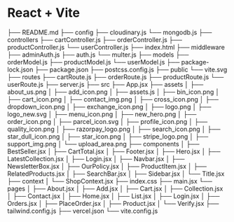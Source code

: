 # React + Vite

├── README.md
├── config
    ├── cloudinary.js
    └── mongodb.js
├── controllers
    ├── cartController.js
    ├── orderController.js
    ├── productController.js
    └── userController.js
├── index.html
├── middleware
    ├── adminAuth.js
    ├── auth.js
    └── multer.js
├── models
    ├── orderModel.js
    ├── productModel.js
    └── userModel.js
├── package-lock.json
├── package.json
├── postcss.config.js
├── public
    └── vite.svg
├── routes
    ├── cartRoute.js
    ├── orderRoute.js
    ├── productRoute.js
    └── userRoute.js
├── server.js
├── src
    ├── App.jsx
    ├── assets
    │   ├── about_us.png
    │   ├── add_icon.png
    │   ├── assets.js
    │   ├── bin_icon.png
    │   ├── cart_icon.png
    │   ├── contact_img.png
    │   ├── cross_icon.png
    │   ├── dropdown_icon.png
    │   ├── exchange_icon.png
    │   ├── logo.png
    │   ├── logo_new.svg
    │   ├── menu_icon.png
    │   ├── new_hero.png
    │   ├── order_icon.png
    │   ├── parcel_icon.svg
    │   ├── profile_icon.png
    │   ├── quality_icon.png
    │   ├── razorpay_logo.png
    │   ├── search_icon.png
    │   ├── star_dull_icon.png
    │   ├── star_icon.png
    │   ├── stripe_logo.png
    │   ├── support_img.png
    │   └── upload_area.png
    ├── components
    │   ├── BestSeller.jsx
    │   ├── CartTotal.jsx
    │   ├── Footer.jsx
    │   ├── Hero.jsx
    │   ├── LatestCollection.jsx
    │   ├── Login.jsx
    │   ├── Navbar.jsx
    │   ├── NewsletterBox.jsx
    │   ├── OurPolicy.jsx
    │   ├── ProductItem.jsx
    │   ├── RelatedProducts.jsx
    │   ├── SearchBar.jsx
    │   ├── Sidebar.jsx
    │   └── Title.jsx
    ├── context
    │   └── ShopContext.jsx
    ├── index.css
    ├── main.jsx
    └── pages
    │   ├── About.jsx
    │   ├── Add.jsx
    │   ├── Cart.jsx
    │   ├── Collection.jsx
    │   ├── Contact.jsx
    │   ├── Home.jsx
    │   ├── List.jsx
    │   ├── Login.jsx
    │   ├── Orders.jsx
    │   ├── PlaceOrder.jsx
    │   ├── Product.jsx
    │   └── Verify.jsx
├── tailwind.config.js
├── vercel.json
└── vite.config.js
